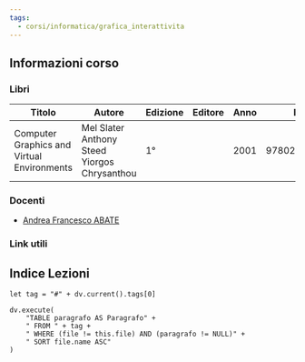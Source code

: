 ```yaml
---
tags:
  - corsi/informatica/grafica_interattivita
---
```

## Informazioni corso

### Libri
| Titolo                                     | Autore                                             | Edizione | Editore | Anno | ISBN          | Note |
| ------------------------------------------ | -------------------------------------------------- | -------- | ------- | ---- | ------------- | ---- |
| Computer Graphics and Virtual Environments | Mel Slater<br>Anthony Steed<br>Yiorgos Chrysanthou | 1°       |         | 2001 | 9780201624205 |      |


### Docenti
- [Andrea Francesco ABATE](https://docenti.unisa.it/004620/home)

### Link utili


## Indice Lezioni


```dataviewjs
let tag = "#" + dv.current().tags[0]

dv.execute(
	"TABLE paragrafo AS Paragrafo" +
	" FROM " + tag +
	" WHERE (file != this.file) AND (paragrafo != NULL)" +
	" SORT file.name ASC"
)
```